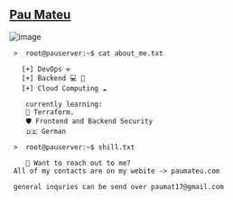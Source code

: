 
## [Pau Mateu](https://paumateu.com)
![image](https://travel360-images-handle.s3.eu-north-1.amazonaws.com/images/Screenshot+from+2024-06-11+09-42-05.png)

```
 >  root@pauserver:~$ cat about_me.txt

   [+] DevOps ∞                   
   [+] Backend 💻 🐍              
   [+] Cloud Computing ☁️

    currently learning: 
    🚀 Terraform.
    🛡️ Frontend and Backend Security
    🇩🇪 German
```
```
 >  root@pauserver:~$ shill.txt

    📧 Want to reach out to me?
 All of my contacts are on my webite -> paumateu.com

 general inquries can be send over paumat17@gmail.com

```
